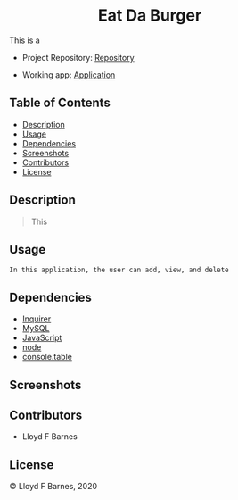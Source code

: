 <div align="center">

# Eat Da Burger

</div>

This is a

- Project Repository: [Repository](https://github.com/lbarnes86/Burger)

- Working app: [Application]()

## Table of Contents

- [Description](#description)
- [Usage](#usage)
- [Dependencies](#dependencies)
- [Screenshots](#screenshots)
- [Contributors](#contributors)
- [License](#license)

## Description

>This 

## Usage

```
In this application, the user can add, view, and delete 

```

## Dependencies
- [Inquirer](https://www.npmjs.com/package/inquirer/v/0.2.3)
- [MySQL](https://www.npmjs.com/package/mysql)
- [JavaScript](https://www.javascript.com/) 
- [node](https://nodejs.org/en/)
- [console.table](https://www.npmjs.com/package/console.table)

## Screenshots


## Contributors

- Lloyd F Barnes 

## License
© Lloyd F Barnes, 2020